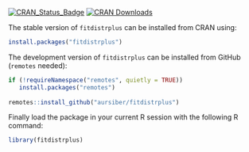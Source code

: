[![CRAN_Status_Badge](http://www.r-pkg.org/badges/version/fitdistrplus)](http://cran.r-project.org/package=fitdistrplus)
[![CRAN Downloads](https://cranlogs.r-pkg.org/badges/fitdistrplus)](https://cran.r-project.org/package=fitdistrplus)


The stable version of `fitdistrplus` can be installed from CRAN using:
```r
install.packages("fitdistrplus")
```

The development version of `fitdistrplus` can be installed from GitHub (`remotes` needed):
```r
if (!requireNamespace("remotes", quietly = TRUE))
   install.packages("remotes")
   
remotes::install_github("aursiber/fitdistrplus")
``` 

Finally load the package in your current R session with the following R command:
```r
library(fitdistrplus)
```
